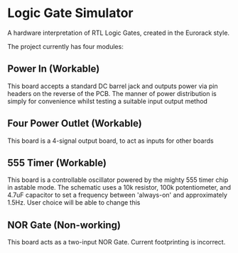 # Logic Gate Simulator
 A hardware interpretation of RTL Logic Gates, created in the Eurorack style. 
 
 The project currently has four modules:
 
 ## Power In (Workable)
 This board accepts a standard DC barrel jack and outputs power via pin headers on the reverse of the PCB. 
 The manner of power distribution is simply for convenience whilst testing a suitable input output method
 
 ## Four Power Outlet (Workable)
 This board is a 4-signal output board, to act as inputs for other boards
 
 ## 555 Timer (Workable)
 This board is a controllable oscillator powered by the mighty 555 timer chip in astable mode. The schematic uses a 10k resistor, 100k potentiometer, and 4.7uF capacitor to set a frequency between 'always-on' and approximately 1.5Hz. User choice will be able to change this
 
 ## NOR Gate (Non-working)
 This board acts as a two-input NOR Gate. Current footprinting is incorrect.
